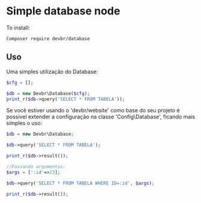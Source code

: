 # Simple database node

To install:

```shell
Composer require devbr/database
```

## Uso

Uma simples utilização do Database:

```php
$cfg = [];

$db = new Devbr\Database($cfg);
print_r($db->query('SELECT * FROM TABELA'));
```

Se você estiver usando o 'devbr/website' como base do seu projeto é possível extender a configuração na classe 'Config\Database', ficando mais simples o uso:

```php
$db = new Devbr\Database;

$db->query('SELECT * FROM TABELA');

print_r($db->result());

//Passando arqumentos:
$args = [':id'=>23];

$db->query('SELECT * FROM TABELA WHERE ID=:id', $args);

print_r($db->result());
```
